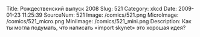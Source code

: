 Title: Рождественский выпуск 2008 
Slug: 521 
Category: xkcd 
Date: 2009-01-23 11:25:39 
SourceNum: 521 
Image: /comics/521.png 
MicroImage: /comics/521_micro.png 
MiniImage: /comics/521_mini.png 
Description: Как ты могла подумать, что написать «import skynet» это хорошая идея? 


